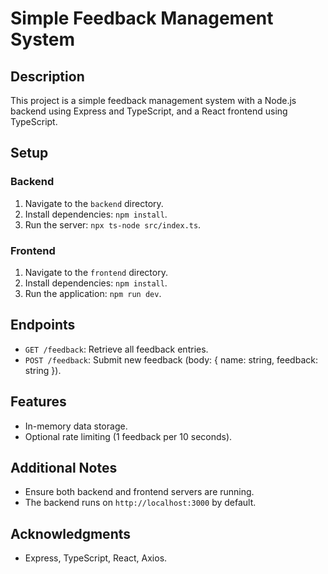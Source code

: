 













# Simple Feedback Management System

## Description
This project is a simple feedback management system with a Node.js backend using Express and TypeScript, and a React frontend using TypeScript.

## Setup

### Backend
1. Navigate to the `backend` directory.
2. Install dependencies: `npm install`.
3. Run the server: `npx ts-node src/index.ts`.

### Frontend
1. Navigate to the `frontend` directory.
2. Install dependencies: `npm install`.
3. Run the application: `npm run dev`.

## Endpoints

- `GET /feedback`: Retrieve all feedback entries.
- `POST /feedback`: Submit new feedback (body: { name: string, feedback: string }).

## Features

- In-memory data storage.
- Optional rate limiting (1 feedback per 10 seconds).

## Additional Notes
- Ensure both backend and frontend servers are running.
- The backend runs on `http://localhost:3000` by default.

## Acknowledgments
- Express, TypeScript, React, Axios.
